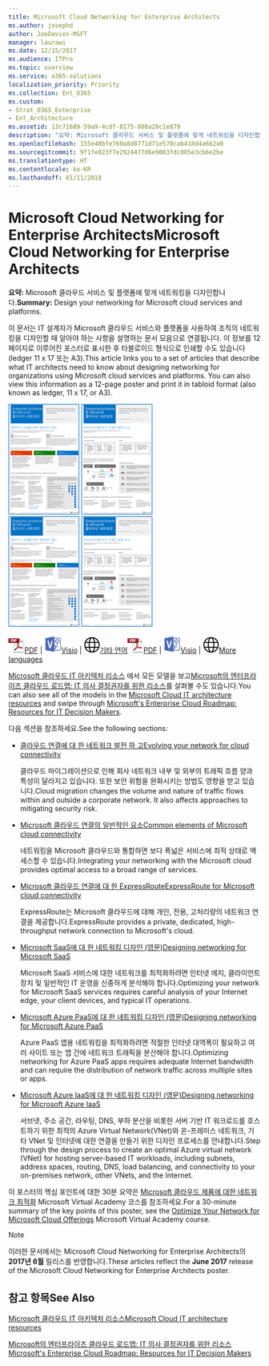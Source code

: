 ```yaml
---
title: Microsoft Cloud Networking for Enterprise Architects
ms.author: josephd
author: JoeDavies-MSFT
manager: laurawi
ms.date: 12/15/2017
ms.audience: ITPro
ms.topic: overview
ms.service: o365-solutions
localization_priority: Priority
ms.collection: Ent_O365
ms.custom:
- Strat_O365_Enterprise
- Ent_Architecture
ms.assetid: 13c71689-59a9-4cdf-8175-808a20c1e879
description: "요약: Microsoft 클라우드 서비스 및 플랫폼에 맞게 네트워킹을 디자인합니다."
ms.openlocfilehash: 155e40bfe769a8d8771d71e570cab418d4a6b2a0
ms.sourcegitcommit: 9f1fe023f7e2924477d6e9003fdc805e3cb6e2be
ms.translationtype: HT
ms.contentlocale: ko-KR
ms.lasthandoff: 01/11/2018
---
```

# <a name="microsoft-cloud-networking-for-enterprise-architects"></a><span data-ttu-id="f2b48-103">Microsoft Cloud Networking for Enterprise Architects</span><span class="sxs-lookup"><span data-stu-id="f2b48-103">Microsoft Cloud Networking for Enterprise Architects</span></span>

 <span data-ttu-id="f2b48-104">**요약:** Microsoft 클라우드 서비스 및 플랫폼에 맞게 네트워킹을 디자인합니다.</span><span class="sxs-lookup"><span data-stu-id="f2b48-104">**Summary:** Design your networking for Microsoft cloud services and platforms.</span></span>
  
<span data-ttu-id="f2b48-p101">이 문서는 IT 설계자가 Microsoft 클라우드 서비스와 플랫폼을 사용하여 조직의 네트워킹을 디자인할 때 알아야 하는 사항을 설명하는 문서 모음으로 연결됩니다. 이 정보를 12페이지로 이루어진 포스터로 표시한 후 타블로이드 형식으로 인쇄할 수도 있습니다(ledger 11 x 17 또는 A3).</span><span class="sxs-lookup"><span data-stu-id="f2b48-p101">This article links you to a set of articles that describe what IT architects need to know about designing networking for organizations using Microsoft cloud services and platforms. You can also view this information as a 12-page poster and print it in tabloid format (also known as ledger, 11 x 17, or A3).</span></span>
  
<span data-ttu-id="f2b48-107">[![Microsoft 클라우드 네트워킹 모델의 축소판 이미지](images/95e8ab6a-b4d0-4836-acc1-b0b77ebf46e6.png)  
](https://go.microsoft.com/fwlink/p/?linkid=842073)</span><span class="sxs-lookup"><span data-stu-id="f2b48-107">[![Thumb image for Microsoft cloud networking model](images/95e8ab6a-b4d0-4836-acc1-b0b77ebf46e6.png)  
](https://go.microsoft.com/fwlink/p/?linkid=842073)</span></span>
  
<span data-ttu-id="f2b48-108">![PDF 파일](images/ITPro_Other_PDFicon.png)[PDF](https://go.microsoft.com/fwlink/p/?linkid=842073) | ![Visio 파일](images/ITPro_Other_VisioIcon.jpg)[Visio](https://go.microsoft.com/fwlink/p/?linkid=842074) | ![다른 언어 버전으로 페이지 보기](images/e16c992d-b0f8-48ae-bf44-db7a9fcaab9e.png)[기타 언어](https://www.microsoft.com/download/details.aspx?id=54425)</span><span class="sxs-lookup"><span data-stu-id="f2b48-108">![PDF file](images/ITPro_Other_PDFicon.png)[PDF](https://go.microsoft.com/fwlink/p/?linkid=842073) | ![Visio file](images/ITPro_Other_VisioIcon.jpg)[Visio](https://go.microsoft.com/fwlink/p/?linkid=842074) | ![See a page with versions in additional languages](images/e16c992d-b0f8-48ae-bf44-db7a9fcaab9e.png)[More languages](https://www.microsoft.com/download/details.aspx?id=54425)</span></span>
  
<span data-ttu-id="f2b48-109">[Microsoft 클라우드 IT 아키텍처 리소스](microsoft-cloud-it-architecture-resources.md) 에서 모든 모델을 보고[Microsoft의 엔터프라이즈 클라우드 로드맵: IT 의사 결정권자를 위한 리소스]((https://aka.ms/cloudarchitecture))를 살펴볼 수도 있습니다.</span><span class="sxs-lookup"><span data-stu-id="f2b48-109">You can also see all of the models in the [Microsoft Cloud IT architecture resources](microsoft-cloud-it-architecture-resources.md) and swipe through [Microsoft's Enterprise Cloud Roadmap: Resources for IT Decision Makers]((https://aka.ms/cloudarchitecture)).</span></span>
  
<span data-ttu-id="f2b48-110">다음 섹션을 참조하세요.</span><span class="sxs-lookup"><span data-stu-id="f2b48-110">See the following sections:</span></span>
  
- [<span data-ttu-id="f2b48-111">클라우드 연결에 대 한 네트워크 발전 하 고</span><span class="sxs-lookup"><span data-stu-id="f2b48-111">Evolving your network for cloud connectivity</span></span>](evolving-your-network-for-cloud-connectivity.md)
    
    <span data-ttu-id="f2b48-p102">클라우드 마이그레이션으로 인해 회사 네트워크 내부 및 외부의 트래픽 흐름 양과 특성이 달라지고 있습니다. 또한 보안 위험을 완화시키는 방법도 영향을 받고 있습니다.</span><span class="sxs-lookup"><span data-stu-id="f2b48-p102">Cloud migration changes the volume and nature of traffic flows within and outside a corporate network. It also affects approaches to mitigating security risk.</span></span>
    
- [<span data-ttu-id="f2b48-114">Microsoft 클라우드 연결의 일반적인 요소</span><span class="sxs-lookup"><span data-stu-id="f2b48-114">Common elements of Microsoft cloud connectivity</span></span>](common-elements-of-microsoft-cloud-connectivity.md)
    
    <span data-ttu-id="f2b48-115">네트워킹을 Microsoft 클라우드와 통합하면 보다 폭넓은 서비스에 최적 상태로 액세스할 수 있습니다.</span><span class="sxs-lookup"><span data-stu-id="f2b48-115">Integrating your networking with the Microsoft cloud provides optimal access to a broad range of services.</span></span>
    
- [<span data-ttu-id="f2b48-116">Microsoft 클라우드 연결에 대 한 ExpressRoute</span><span class="sxs-lookup"><span data-stu-id="f2b48-116">ExpressRoute for Microsoft cloud connectivity</span></span>](expressroute-for-microsoft-cloud-connectivity.md)
    
    <span data-ttu-id="f2b48-117">ExpressRoute는 Microsoft 클라우드에 대해 개인, 전용, 고처리량의 네트워크 연결을 제공합니다.</span><span class="sxs-lookup"><span data-stu-id="f2b48-117">ExpressRoute provides a private, dedicated, high-throughput network connection to Microsoft's cloud.</span></span>
    
- [<span data-ttu-id="f2b48-118">Microsoft SaaS에 대 한 네트워킹 디자인 (영문)</span><span class="sxs-lookup"><span data-stu-id="f2b48-118">Designing networking for Microsoft SaaS</span></span>](designing-networking-for-microsoft-saas.md)
    
    <span data-ttu-id="f2b48-119">Microsoft SaaS 서비스에 대한 네트워크를 최적화하려면 인터넷 에지, 클라이언트 장치 및 일반적인 IT 운영을 신중하게 분석해야 합니다.</span><span class="sxs-lookup"><span data-stu-id="f2b48-119">Optimizing your network for Microsoft SaaS services requires careful analysis of your Internet edge, your client devices, and typical IT operations.</span></span>
    
- [<span data-ttu-id="f2b48-120">Microsoft Azure PaaS에 대 한 네트워킹 디자인 (영문)</span><span class="sxs-lookup"><span data-stu-id="f2b48-120">Designing networking for Microsoft Azure PaaS</span></span>](designing-networking-for-microsoft-azure-paas.md)
    
    <span data-ttu-id="f2b48-121">Azure PaaS 앱용 네트워킹을 최적화하려면 적절한 인터넷 대역폭이 필요하고 여러 사이트 또는 앱 간에 네트워크 트래픽을 분산해야 합니다.</span><span class="sxs-lookup"><span data-stu-id="f2b48-121">Optimizing networking for Azure PaaS apps requires adequate Internet bandwidth and can require the distribution of network traffic across multiple sites or apps.</span></span>
    
- [<span data-ttu-id="f2b48-122">Microsoft Azure IaaS에 대 한 네트워킹 디자인 (영문)</span><span class="sxs-lookup"><span data-stu-id="f2b48-122">Designing networking for Microsoft Azure IaaS</span></span>](designing-networking-for-microsoft-azure-iaas.md)
    
    <span data-ttu-id="f2b48-123">서브넷, 주소 공간, 라우팅, DNS, 부하 분산을 비롯한 서버 기반 IT 워크로드를 호스트하기 위한 최적의 Azure Virtual Network(VNet)와 온-프레미스 네트워크, 기타 VNet 및 인터넷에 대한 연결을 만들기 위한 디자인 프로세스를 안내합니다.</span><span class="sxs-lookup"><span data-stu-id="f2b48-123">Step through the design process to create an optimal Azure virtual network (VNet) for hosting server-based IT workloads, including subnets, address spaces, routing, DNS, load balancing, and connectivity to your on-premises network, other VNets, and the Internet.</span></span>
    
<span data-ttu-id="f2b48-124">이 포스터의 핵심 포인트에 대한 30분 요약은 [Microsoft 클라우드 제품에 대한 네트워크 최적화]((https://mva.microsoft.com/ko-KR/training-courses/optimize-your-network-for-microsoft-cloud-offerings-17743)) Microsoft Virtual Academy 코스를 참조하세요.</span><span class="sxs-lookup"><span data-stu-id="f2b48-124">For a 30-minute summary of the key points of this poster, see the [Optimize Your Network for Microsoft Cloud Offerings]((https://mva.microsoft.com/ko-KR/training-courses/optimize-your-network-for-microsoft-cloud-offerings-17743)) Microsoft Virtual Academy course.</span></span>
  
> [!NOTE]
> <span data-ttu-id="f2b48-125">이러한 문서에서는 Microsoft Cloud Networking for Enterprise Architects의 **2017년 6월** 릴리스를 반영합니다.</span><span class="sxs-lookup"><span data-stu-id="f2b48-125">These articles reflect the **June 2017** release of the Microsoft Cloud Networking for Enterprise Architects poster.</span></span>
  
## <a name="see-also"></a><span data-ttu-id="f2b48-126">참고 항목</span><span class="sxs-lookup"><span data-stu-id="f2b48-126">See Also</span></span>

[<span data-ttu-id="f2b48-127">Microsoft 클라우드 IT 아키텍처 리소스</span><span class="sxs-lookup"><span data-stu-id="f2b48-127">Microsoft Cloud IT architecture resources</span></span>](microsoft-cloud-it-architecture-resources.md)

<span data-ttu-id="f2b48-128">[Microsoft의 엔터프라이즈 클라우드 로드맵: IT 의사 결정권자를 위한 리소스]((https://sway.com/FJ2xsyWtkJc2taRD))</span><span class="sxs-lookup"><span data-stu-id="f2b48-128">[Microsoft's Enterprise Cloud Roadmap: Resources for IT Decision Makers]((https://sway.com/FJ2xsyWtkJc2taRD))</span></span>



